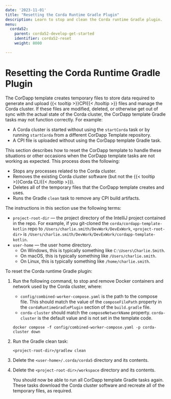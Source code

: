 ```yaml
---
date: '2023-11-01'
title: "Resetting the Corda Runtime Gradle Plugin"
description: Learn to stop and clean the Corda runtime Gradle plugin.
menu:
  corda52:
    parent: corda52-develop-get-started
    identifier: corda52-reset
    weight: 8000

---
```

# Resetting the Corda Runtime Gradle Plugin

The CorDapp template creates temporary files to store data required to generate and upload {{< tooltip >}}CPI{{< /tooltip >}} files and manage the Corda cluster.
If these files are modified, deleted, or otherwise get out of sync with the actual state of the Corda cluster, the CorDapp template Gradle tasks may not function correctly.
For example:

* A Corda cluster is started without using the `startCorda` task or by running `startCorda` from a different CorDapp Template repository.
* A CPI file is uploaded without using the CorDapp template Gradle task.

This section describes how to reset the CorDapp template to handle these situations or other occasions when the CorDapp template tasks are not working as expected.
This process does the following:

* Stops any processes related to the Corda cluster.
* Removes the existing Corda cluster software (but not the {{< tooltip >}}Corda CLI{{< /tooltip >}}).
* Deletes all of the temporary files that the CorDapp template creates and uses.
* Runs the Gradle `clean` task to remove any CPI build artifacts.

The instructions in this section use the following terms:

* `project-root-dir` — the project directory of the IntelliJ project contained in the repo.
   For example, if you git-cloned the `corda/cordapp-template-kotlin` repo to `/Users/charlie.smith/DevWork/DevExWork`, `<project-root-dir>` is `/Users/charlie.smith/DevWork/DevExWork/cordapp-template-kotlin`.
* `user-home` — the user home directory.
  * On Windows, this is typically something like `C:\Users\Charlie.Smith`.
  * On macOS, this is typically something like `/Users/charlie.smith`.
  * On Linux, this is typically something like `/home/charlie.smith`.

To reset the Corda runtime Gradle plugin:

1. Run the following command, to stop and remove Docker containers and network used by the Corda cluster, where:
   * `config/combined-worker-compose.yaml` is the path to the compose file. This should match the value of the `composeFilePath` property in the `cordaRuntimeGradlePlugin` section of the `build.gradle` file.
   * `corda-cluster` should match the `composeNetworkName` property. `corda-cluster` is the default value and is not set in the template code.

   ```shell
   docker compose -f config/combined-worker-compose.yaml -p corda-cluster down
   ```
   
1. Run the Gradle clean task:
   ```shell
   <project-root-dir>/gradlew clean
   ```
1. Delete the `<user-home>/.corda/corda5` directory and its contents.

1. Delete the `<project-root-dir>/workspace` directory and its contents.

   You should now be able to run all CorDapp template Gradle tasks again. These tasks download the Corda cluster software and recreate all of the temporary files, as required.
